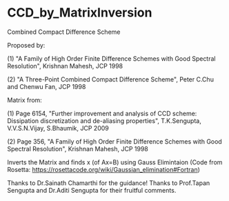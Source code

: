 # CCD_by_MatrixInversion
Combined Compact Difference Scheme 

Proposed by:

(1) "A Family of High Order Finite Difference Schemes with Good Spectral Resolution", Krishnan Mahesh, JCP 1998

(2) "A Three-Point Combined Compact Difference Scheme", Peter C.Chu and Chenwu Fan, JCP 1998

Matrix from:

(1) Page 6154, "Further improvement and analysis of CCD scheme: Dissipation discretization and de-aliasing properties",
T.K.Sengupta, V.V.S.N.Vijay, S.Bhaumik, JCP 2009

(2) Page 356, "A Family of High Order Finite Difference Schemes with Good Spectral Resolution", Krishnan Mahesh, JCP 1998

Inverts the Matrix and finds x (of Ax=B) using Gauss Elimintaion (Code from Rosetta: https://rosettacode.org/wiki/Gaussian_elimination#Fortran)

Thanks to Dr.Sainath Chamarthi for the guidance!
Thanks to Prof.Tapan Sengupta and Dr.Aditi Sengupta for their fruitful comments.
